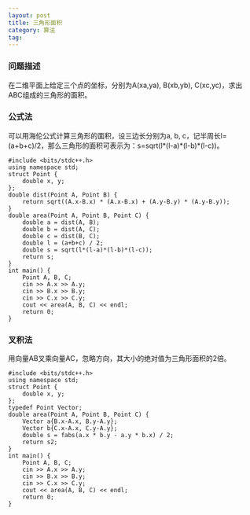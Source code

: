 ```yaml
---
layout: post
title: 三角形面积
category: 算法
tag:
---
```


### 问题描述

在二维平面上给定三个点的坐标，分别为A(xa,ya), B(xb,yb), C(xc,yc)，求出ABC组成的三角形的面积。

### 公式法

可以用海伦公式计算三角形的面积，设三边长分别为a, b, c，记半周长l=(a+b+c)/2，那么三角形的面积可表示为：s=sqrt(l\*(l-a)\*(l-b)\*(l-c))。

```
#include <bits/stdc++.h>
using namespace std;
struct Point {
    double x, y;
};
double dist(Point A, Point B) {
    return sqrt((A.x-B.x) * (A.x-B.x) + (A.y-B.y) * (A.y-B.y));
}
double area(Point A, Point B, Point C) {
    double a = dist(A, B);
    double b = dist(A, C);
    double c = dist(B, C);
    double l = (a+b+c) / 2;
    double s = sqrt(l*(l-a)*(l-b)*(l-c));
    return s;
}
int main() {
    Point A, B, C;
    cin >> A.x >> A.y;
    cin >> B.x >> B.y;
    cin >> C.x >> C.y;
    cout << area(A, B, C) << endl;
    return 0;
}
```

### 叉积法

用向量AB叉乘向量AC，忽略方向，其大小的绝对值为三角形面积的2倍。

```
#include <bits/stdc++.h>
using namespace std;
struct Point {
    double x, y;
};
typedef Point Vector;
double area(Point A, Point B, Point C) {
    Vector a{B.x-A.x, B.y-A.y};
    Vector b{C.x-A.x, C.y-A.y};
    double s = fabs(a.x * b.y - a.y * b.x) / 2;
    return s2;
}
int main() {
    Point A, B, C;
    cin >> A.x >> A.y;
    cin >> B.x >> B.y;
    cin >> C.x >> C.y;
    cout << area(A, B, C) << endl;
    return 0;
}
```
